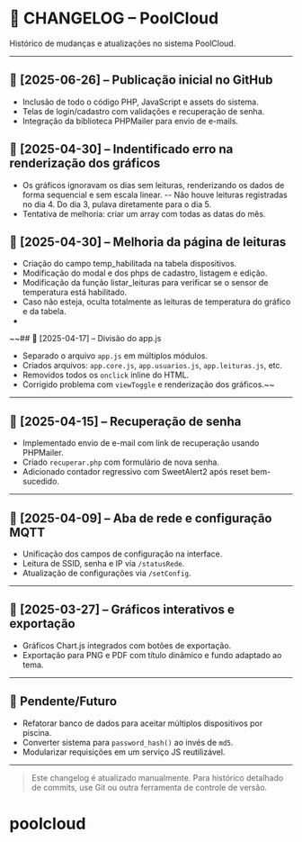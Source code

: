 # 📝 CHANGELOG – PoolCloud

Histórico de mudanças e atualizações no sistema PoolCloud.

---
## 📅 [2025-06-26] – Publicação inicial no GitHub
- Inclusão de todo o código PHP, JavaScript e assets do sistema.
- Telas de login/cadastro com validações e recuperação de senha.
- Integração da biblioteca PHPMailer para envio de e-mails.

## 📅 [2025-04-30] – Indentificado erro na renderização dos gráficos
- Os gráficos ignoravam os dias sem leituras, renderizando os dados de forma sequencial e sem escala linear.
    -- Não houve leituras registradas no dia 4. Do dia 3, pulava diretamente para o dia 5.
- Tentativa de melhoria: criar um array com todas as datas do mês.

## 📅 [2025-04-30] – Melhoria da página de leituras
- Criação do campo temp_habilitada na tabela dispositivos. 
- Modificação do modal e dos phps de cadastro, listagem e edição. 
- Modificação da função listar_leituras para verificar se o sensor de temperatura está habilitado.
- Caso não esteja, oculta totalmente as leituras de temperatura do gráfico e da tabela.
- 

~~## 📅 [2025-04-17] – Divisão do app.js
- Separado o arquivo `app.js` em múltiplos módulos.
- Criados arquivos: `app.core.js`, `app.usuarios.js`, `app.leituras.js`, etc.
- Removidos todos os `onclick` inline do HTML.
- Corrigido problema com `viewToggle` e renderização dos gráficos.~~

---

## 📅 [2025-04-15] – Recuperação de senha
- Implementado envio de e-mail com link de recuperação usando PHPMailer.
- Criado `recuperar.php` com formulário de nova senha.
- Adicionado contador regressivo com SweetAlert2 após reset bem-sucedido.

---

## 📅 [2025-04-09] – Aba de rede e configuração MQTT
- Unificação dos campos de configuração na interface.
- Leitura de SSID, senha e IP via `/statusRede`.
- Atualização de configurações via `/setConfig`.

---

## 📅 [2025-03-27] – Gráficos interativos e exportação
- Gráficos Chart.js integrados com botões de exportação.
- Exportação para PNG e PDF com título dinâmico e fundo adaptado ao tema.

---

## 🔧 Pendente/Futuro
- Refatorar banco de dados para aceitar múltiplos dispositivos por piscina.
- Converter sistema para `password_hash()` ao invés de `md5`.
- Modularizar requisições em um serviço JS reutilizável.

---

> Este changelog é atualizado manualmente. Para histórico detalhado de commits, use Git ou outra ferramenta de controle de versão.
# poolcloud
